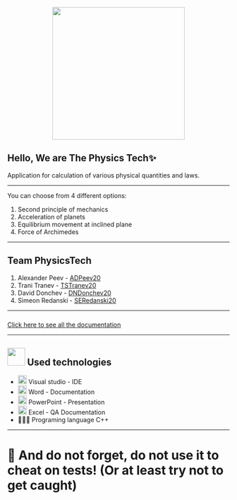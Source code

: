 
<p align="center">
<img src="https://cdn.discordapp.com/attachments/910895800756871218/916379891656716308/Screenshot_2021-12-03_192536-removebg-preview.png" width="300">
</p>

## Hello, We are The Physics Tech✨

Application for calculation of various physical quantities and laws.
---------------------------------------------- --------------------------------------
You can choose from 4 different options:
1. Second principle of mechanics
2. Acceleration of planets
3. Equilibrium movement at inclined plane
4. Force of Archimedes

---------------------------------------------- --------------------------------------
 
 ## Team    <a name = "team">PhysicsTech</a>
1. Alexander Peev -  [ADPeev20](https://github.com/ADPeev20)
2. Trani Tranev -  [TSTranev20](https://github.com/TSTranev20)
3. David Donchev -  [DNDonchev20](https://github.com/DNDonchev20)
4. Simeon Redanski - [SERedanski20](https://github.com/SERedanski20)
---------------------------------------------- --------------------------------------
###
[Click here to see all the documentation](https://codingburgas-my.sharepoint.com/:f:/g/personal/dndonchev20_codingburgas_bg/El8dQYXMetRNhbgfuBthRAoBAMnc8nX6P7lmR640jr8AqA?e=7hKUQ2)


 ---


## <img src="https://www.ocs-consulting.nl/wp-content/uploads/2018/02/ocs-consulting-technology-icon.png" width="40"> Used technologies
- <img src="https://media.discordapp.net/attachments/815253581149896790/818134527842582578/Visual_Studio_Icon_2019.svg.png?width=541&height=541" width="20"> Visual studio - IDE
-  <img src="https://media.discordapp.net/attachments/815253581149896790/818133539903111188/Microsoft_Word_logo.png" width="20"> Word - Documentation
- <img src="https://media.discordapp.net/attachments/815253581149896790/818136011359518780/kisspng-microsoft-powerpoint-computer-software-microsoft-o-5b3b3927c75c49.3318087715306079118166-rem.png" width="20"> PowerPoint - Presentation
- <img src="https://media.discordapp.net/attachments/815253581149896790/818134368848969728/1043px-Microsoft_Excel_2013_logo.svg_.png?width=551&height=541" width="20"> Excel -  QA Documentation
- 👩🏻‍💻 Programing language C++


---

# 🎉 And do not forget, do not use it to cheat on  tests! (Or at least try not to get caught)
